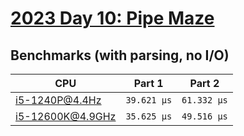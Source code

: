 # [2023 Day 10: Pipe Maze](https://adventofcode.com/2023/day/10)

## Benchmarks (with parsing, no I/O)

| CPU              | Part 1      | Part 2      |
| ---------------- | ----------- | ----------- |
| i5-1240P@4.4Hz   | `39.621 µs` | `61.332 µs` |
| i5-12600K@4.9GHz | `35.625 µs` | `49.516 µs` |
